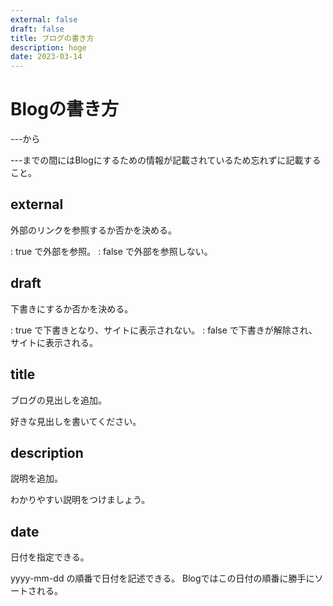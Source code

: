 ```yaml
---
external: false
draft: false
title: ブログの書き方
description: hoge
date: 2023-03-14
---
```


# Blogの書き方

---から

---までの間にはBlogにするための情報が記載されているため忘れずに記載すること。

## external
外部のリンクを参照するか否かを決める。

: true で外部を参照。
: false で外部を参照しない。

## draft
下書きにするか否かを決める。

: true で下書きとなり、サイトに表示されない。
: false で下書きが解除され、サイトに表示される。


## title
ブログの見出しを追加。

好きな見出しを書いてください。

## description
説明を追加。

わかりやすい説明をつけましょう。

## date
日付を指定できる。

yyyy-mm-dd の順番で日付を記述できる。
Blogではこの日付の順番に勝手にソートされる。
